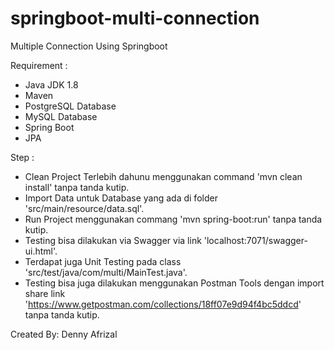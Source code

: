 # springboot-multi-connection
Multiple Connection Using Springboot

Requirement :
- Java JDK 1.8
- Maven
- PostgreSQL Database
- MySQL Database
- Spring Boot
- JPA

Step :
- Clean Project Terlebih dahunu menggunakan command 'mvn clean install' tanpa tanda kutip.
- Import Data untuk Database yang ada di folder 'src/main/resource/data.sql'.
- Run Project menggunakan commang 'mvn spring-boot:run' tanpa tanda kutip.
- Testing bisa dilakukan via Swagger via link 'localhost:7071/swagger-ui.html'.
- Terdapat juga Unit Testing pada class 'src/test/java/com/multi/MainTest.java'.
- Testing bisa juga dilakukan menggunakan Postman Tools dengan import share link 'https://www.getpostman.com/collections/18ff07e9d94f4bc5ddcd' tanpa tanda kutip.

Created By:
Denny Afrizal